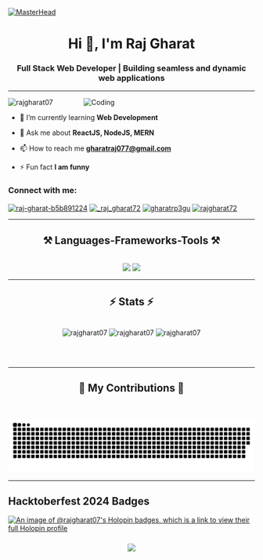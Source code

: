 [![MasterHead](https://firebasestorage.googleapis.com/v0/b/flexi-coding.appspot.com/o/dempgi7-520f8d5f-63d4-4453-8822-dbc149ae27f8.gif?alt=media&token=91c0c7b2-93c3-4029-b011-1a8703c5730d)](https://github.com/rajgharat07?tab=repositories)
<h1 align="center">Hi 👋, I'm Raj Gharat</h1>
<h3 align="center">Full Stack Web Developer | Building seamless and dynamic web applications</h3>
<hr/>
<img align="right" alt="Coding" width="350" src="https://cdn.dribbble.com/users/1162077/screenshots/3848914/programmer.gif">

<p align="left"> <img src="https://komarev.com/ghpvc/?username=rajgharat07&label=Profile%20views&color=0e75b6&style=flat" alt="rajgharat07" /> </p>

- 🌱 I’m currently learning **Web Development**

- 💬 Ask me about **ReactJS, NodeJS, MERN**

- 📫 How to reach me **gharatraj077@gmail.com**

- ⚡ Fun fact **I am funny**


<h3 align="left">Connect with me:</h3>
<p align="left">
<a href="https://linkedin.com/in/raj-gharat-b5b891224" target="blank"><img align="center" src="https://raw.githubusercontent.com/rahuldkjain/github-profile-readme-generator/master/src/images/icons/Social/linked-in-alt.svg" alt="raj-gharat-b5b891224" height="30" width="40" /></a>
<a href="https://www.instagram.com/_raj_gharat72/" target="blank"><img align="center" src="https://raw.githubusercontent.com/rahuldkjain/github-profile-readme-generator/master/src/images/icons/Social/instagram.svg" alt="_raj_gharat72" height="30" width="40" /></a>
<a href="https://www.geeksforgeeks.org/user/gharatrp3gu/" target="blank"><img align="center" src="https://raw.githubusercontent.com/rahuldkjain/github-profile-readme-generator/master/src/images/icons/Social/geeks-for-geeks.svg" alt="gharatrp3gu" height="30" width="40" /></a>
<a href="https://leetcode.com/u/rajgharat72/" target="blank"><img align="center" src="https://raw.githubusercontent.com/rahuldkjain/github-profile-readme-generator/master/src/images/icons/Social/leet-code.svg" alt="rajgharat72" height="30" width="40" /></a>
</p>

<hr/>

<h2 align="center">⚒️ Languages-Frameworks-Tools ⚒️</h2>
<br/>
<div align="center">
    <img src="https://skillicons.dev/icons?i=react,bootstrap,mui,html,css,vscode,github,figma,tailwind,git,r" />
    <img src="https://skillicons.dev/icons?i=nodejs,discord,javascript,typescript,express,firebase,mongodb,c,java,nextjs,mysql,cpp" /><br>
</div>

<hr/>


<h2 align="center">⚡ Stats ⚡</h2>
<br>

<div align="center">
    <img width=390 src="https://github-readme-streak-stats.herokuapp.com/?user=rajgharat07&" alt="rajgharat07" />
    <img width=390 src="https://github-readme-stats.vercel.app/api?username=rajgharat07&show_icons=true&locale=en" alt="rajgharat07" />
    <img width=325 src="https://github-readme-stats.vercel.app/api/top-langs?username=rajgharat07&show_icons=true&locale=en&layout=compact" alt="rajgharat07" />
</div>

<br/><br/>

<hr/>


<div align="center">
  <h2>🐍 My Contributions 🐍</h2>
  <br>
  
</div>

![snake gif](https://github.com/rajgharat07/rajgharat07/blob/output/github-snake.svg)

<hr/>

## Hacktoberfest 2024 Badges
[![An image of @rajgharat07's Holopin badges, which is a link to view their full Holopin profile](https://holopin.me/rajgharat07)](https://holopin.io/@rajgharat07)


<h3 align="center">
    <img src="https://readme-typing-svg.herokuapp.com/?font=Righteous%size=25&center=true&vCenter=true&width=500&height=70&duration=4000&lines=Thanks+for+visiting!+✌🏽;+Shoot+me+a+message+on+Linkedin!;I'm+always+down+to+collab+:)">
</h3>
